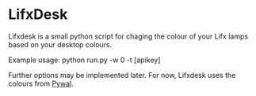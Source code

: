# LifxDesk

Lifxdesk is a small python script for chaging the colour of your Lifx lamps based on your desktop colours.

Example usage: python run.py -w 0 -t [apikey]

Further options may be implemented later. For now, Lifxdesk uses the colours from [Pywal](https://github.com/dylanaraps/wal).

